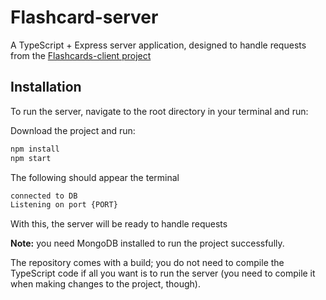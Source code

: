 # Flashcard-server
A TypeScript + Express server application, designed to handle requests from the [Flashcards-client project](https://github.com/RyotaMitaraiWeb/Flashcards-client)

## Installation
To run the server, navigate to the root directory in your terminal and run:

Download the project and run:
```bash
npm install
npm start
```
The following should appear the terminal
```bash
connected to DB
Listening on port {PORT}
```
With this, the server will be ready to handle requests

**Note:** you need MongoDB installed to run the project successfully.

The repository comes with a build; you do not need to compile the TypeScript code if all you want is to run the server (you need to compile it when making changes to the project, though). 